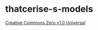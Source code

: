# thatcerise-s-models
[Creative Commons Zero v1.0 Universal](https://github.com/justcerise/thatcerise-s-models/blob/main/LICENSE)
